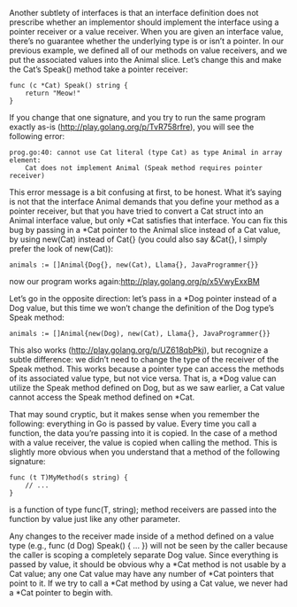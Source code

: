 Another subtlety of interfaces is that an interface definition does not prescribe whether an implementor should implement the interface using a pointer receiver or a value receiver. When you are given an interface value, there’s no guarantee whether the underlying type is or isn’t a pointer. In our previous example, we defined all of our methods on value receivers, and we put the associated values into the Animal slice. Let’s change this and make the Cat’s Speak() method take a pointer receiver:
```
func (c *Cat) Speak() string {
    return "Meow!"
}
```
If you change that one signature, and you try to run the same program exactly as-is (http://play.golang.org/p/TvR758rfre), you will see the following error:
```
prog.go:40: cannot use Cat literal (type Cat) as type Animal in array element:
    Cat does not implement Animal (Speak method requires pointer receiver)
```
This error message is a bit confusing at first, to be honest. What it’s saying is not that the interface Animal demands that you define your method as a pointer receiver, but that you have tried to convert a Cat struct into an Animal interface value, but only *Cat satisfies that interface. You can fix this bug by passing in a *Cat pointer to the Animal slice instead of a Cat value, by using new(Cat) instead of Cat{} (you could also say &Cat{}, I simply prefer the look of new(Cat)):
```
animals := []Animal{Dog{}, new(Cat), Llama{}, JavaProgrammer{}}
```
now our program works again:http://play.golang.org/p/x5VwyExxBM

Let’s go in the opposite direction: let’s pass in a *Dog pointer instead of a Dog value, but this time we won’t change the definition of the Dog type’s Speak method:
```
animals := []Animal{new(Dog), new(Cat), Llama{}, JavaProgrammer{}}
````
This also works (http://play.golang.org/p/UZ618qbPkj), but recognize a subtle difference:  we didn’t need to change the type of the receiver of the Speak method. This works because a pointer type can access the methods of its associated value type, but not vice versa. That is, a *Dog value can utilize the Speak method defined on Dog, but as we saw earlier, a Cat value cannot access the Speak method defined on *Cat.

That may sound cryptic, but it makes sense when you remember the following: everything in Go is passed by value. Every time you call a function, the data you’re passing into it is copied. In the case of a method with a value receiver, the value is copied when calling the method. This is slightly more obvious when you understand that a method of the following signature:
```
func (t T)MyMethod(s string) {
    // ...
}
```
is a function of type func(T, string); method receivers are passed into the function by value just like any other parameter.

Any changes to the receiver made inside of a method defined on a value type (e.g., func (d Dog) Speak() { ... }) will not be seen by the caller because the caller is scoping a completely separate Dog value. Since everything is passed by value, it should be obvious why a *Cat method is not usable by a Cat value; any one Cat value may have any number of *Cat pointers that point to it. If we try to call a *Cat method by using a Cat value, we never had a *Cat pointer to begin with.
